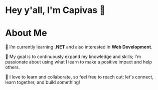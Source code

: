 # Hey y'all, I'm Capivas 🤠

# About Me
  🌱 I’m currently learning <b>.NET</b> and also interested in <b>Web Development</b>.
  
  🎯 My goal is to continuously expand my knowledge and skills; I'm passionate about using what I learn to make a positive impact and help others.
  
  👯 I love to learn and collaborate, so feel free to reach out; let's connect, learn together, and build something!

<!--
**capivas/capivas** is a ✨ _special_ ✨ repository because its `README.md` (this file) appears on your GitHub profile.

Here are some ideas to get you started:

- 🔭 I’m currently working on ...
- 🌱 I’m currently learning ...
- 👯 I’m looking to collaborate on ...
- 🤔 I’m looking for help with ...
- 💬 Ask me about ...
- 📫 How to reach me: ...
- 😄 Pronouns: ...
- ⚡ Fun fact: ...
-->

